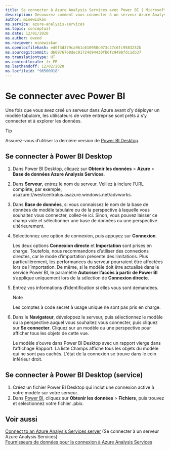 ```yaml
---
title: Se connecter à Azure Analysis Services avec Power BI | Microsoft Docs
description: Découvrez comment vous connecter à un serveur Azure Analysis Services à l’aide de Power BI. Une fois connecté, les utilisateurs peuvent explorer les données du modèle.
author: minewiskan
ms.service: azure-analysis-services
ms.topic: conceptual
ms.date: 12/01/2020
ms.author: owend
ms.reviewer: minewiskan
ms.openlocfilehash: ed0f3d379ca961c610958c073c27c6fc9583252b
ms.sourcegitcommit: d60976768dec91724d94430fb6fc9498fdc1db37
ms.translationtype: HT
ms.contentlocale: fr-FR
ms.lasthandoff: 12/02/2020
ms.locfileid: "96500918"
---
```

# <a name="connect-with-power-bi"></a>Se connecter avec Power BI

Une fois que vous avez créé un serveur dans Azure avant d’y déployer un modèle tabulaire, les utilisateurs de votre entreprise sont prêts à s’y connecter et à explorer les données. 

> [!TIP]
> Assurez-vous d’utiliser la dernière version de [Power BI Desktop](https://powerbi.microsoft.com/desktop/).
> 
> 
  
## <a name="connect-in-power-bi-desktop"></a>Se connecter à Power BI Desktop

1. Dans Power BI Desktop, cliquez sur **Obtenir les données** > **Azure** > **Base de données Azure Analysis Services**.

2. Dans **Serveur**, entrez le nom du serveur. Veillez à inclure l’URL complète, par exemple, asazure://westcentralus.asazure.windows.net/advworks.

3. Dans **Base de données**, si vous connaissez le nom de la base de données de modèle tabulaire ou de la perspective à laquelle vous souhaitez vous connecter, collez-le ici. Sinon, vous pouvez laisser ce champ vide et sélectionner une base de données ou une perspective ultérieurement.

4. Sélectionnez une option de connexion, puis appuyez sur **Connexion**. 

    Les deux options **Connexion directe** et **Importation** sont prises en charge. Toutefois, nous recommandons d’utiliser des connexions directes, car le mode d’importation présente des limitations. Plus particulièrement, les performances du serveur pourraient être affectées lors de l’importation. De même, si le modèle doit être actualisé dans le service Power BI, le paramètre **Autoriser l’accès à partir de Power BI** s’applique uniquement lors de la sélection de **Connexion directe**.

5. Entrez vos informations d’identification si elles vous sont demandées. 

   > [!NOTE]
   > Les comptes à code secret à usage unique ne sont pas pris en charge. 

6. Dans le **Navigateur**, développez le serveur, puis sélectionnez le modèle ou la perspective auquel vous souhaitez vous connecter, puis cliquez sur **Se connecter**. Cliquez sur un modèle ou une perspective pour afficher tous les objets de cette vue.

    Le modèle s’ouvre dans Power BI Desktop avec un rapport vierge dans l’affichage Rapport. La liste Champs affiche tous les objets du modèle qui ne sont pas cachés. L’état de la connexion se trouve dans le coin inférieur droit.

## <a name="connect-in-power-bi-service"></a>Se connecter à Power BI Desktop (service)

1. Créez un fichier Power BI Desktop qui inclut une connexion active à votre modèle sur votre serveur.
2. Dans [Power BI](https://powerbi.microsoft.com), cliquez sur **Obtenir les données** > **Fichiers**, puis trouvez et sélectionnez votre fichier .pbix.

## <a name="see-also"></a>Voir aussi
[Connect to an Azure Analysis Services server](analysis-services-connect.md)  (Se connecter à un serveur Azure Analysis Services)  
[Fournisseurs de données pour la connexion à Azure Analysis Services](/analysis-services/client-libraries?view=azure-analysis-services-current&preserve-view=true)